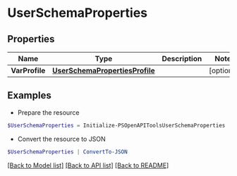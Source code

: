 # UserSchemaProperties
## Properties

Name | Type | Description | Notes
------------ | ------------- | ------------- | -------------
**VarProfile** | [**UserSchemaPropertiesProfile**](UserSchemaPropertiesProfile.md) |  | [optional] 

## Examples

- Prepare the resource
```powershell
$UserSchemaProperties = Initialize-PSOpenAPIToolsUserSchemaProperties  -VarProfile null
```

- Convert the resource to JSON
```powershell
$UserSchemaProperties | ConvertTo-JSON
```

[[Back to Model list]](../README.md#documentation-for-models) [[Back to API list]](../README.md#documentation-for-api-endpoints) [[Back to README]](../README.md)

